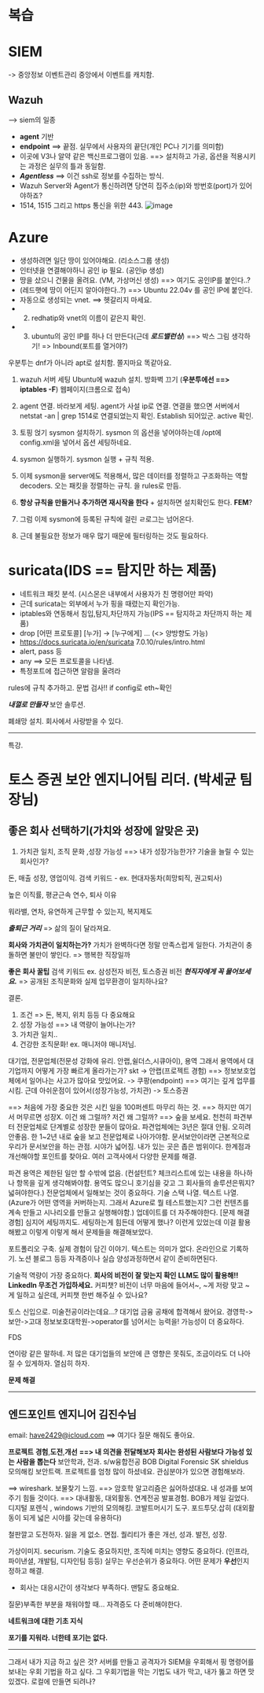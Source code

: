 # 복습

# SIEM
-> 중앙정보 이벤트관리
중앙에서 이벤트를 캐치함.

## Wazuh 
--> siem의 일종
- **agent** 기반
- **endpoint** ==> 끝점. 실무에서 사용자의 끝단(개인 PC나 기기를 의미함)
 - 이곳에 V3나 알약 같은 백신프로그램이 있음.
==> 설치하고 가공, 옵션을 적용시키는 과정은 실무의 틀과 동일함.
 - ***Agentless*** ==> 이건 ssh로 정보를 수집하는 방식.
 - Wazuh Server와 Agent가 통신하려면 당연히 집주소(ip)와 방번호(port)가 있어야하죠?
 - 1514, 1515 그리고 https 통신을 위한 443.
![image](https://github.com/user-attachments/assets/f1cd258e-ba64-43a6-9b63-cc25b9057651)


# Azure
- 생성하려면 일단 땅이 있어야해요. (리소스그룹 생성)
- 인터넷을 연결해야하니 공인 ip 필요. (공인ip 생성)
- 땅을 샀으니 건물을 올려요. (VM, 가상머신 생성) ==> 여기도 공인IP를 붙인다..?
- (레드햇에 땅이 어딘지 알아야한다..?)
==> Ubuntu 22.04v 를 공인 IP에 붙인다.
- 자동으로 생성되는 vnet. ==> 헷갈리지 마세요.
- 2. redhatip와 vnet의 이름이 같은지 확인.
- 3. ubuntu의 공인 IP를 하나 더 만든다(근데 ***로드밸런싱***)
==> 박스 그림 생각하기!
=> Inbound(포트를 열거야?)

우분투는 dnf가 아니라 apt로 설치함.
쫄지마요 똑같아요.

1. wazuh 서버 세팅
Ubuntu에 wazuh 설치.
방화벽 끄기 (**우분투에선 ==> iptables -F**)
웹페이지(크롬으로 접속)
2. agent 연결. 바라보게 세팅.
agent가 사설 ip로 연결. 
연결을 했으면 서버에서 netstat -an | grep 1514로 연결되었는지 확인.
Establish 되어있군.
active 확인.
3. 토핑 얹기
sysmon 설치하기.
sysmon 의 옵션을 넣어야하는데 /opt에 config.xml을 넣어서 옵션 세팅하네요.
4. sysmon 실행하기.
sysmon 실행 + 규칙 적용.
5. 이제 sysmon을 server에도 적용해서, 많은 데이터를 정렬하고 구조화하는 역할 decoders. 오는 패킷을 정렬하는 규칙. 을 rules로 만듬.
6. **항상 규칙을 만들거나 추가하면 재시작을 한다** + 설치하면 설치확인도 한다.
**FEM**?

7. 그럼 이제 sysmon에 등록된 규칙에 걸린 ㄹ로그는 넘어온다.
8. 근데 불필요한 정보가 매우 많기 때문에 필터링하는 것도 필요하다.

# suricata(IDS == 탐지만 하는 제품)
- 네트워크 패킷 분석. (시스몬은 내부에서 사용자가 친 명령어만 파악)
- 근데 suricata는 외부에서 누가 핑을 때렸는지 확인가능.
- iptables와 연동해서 침입,탐지,차단까지 가능(IPS == 탐지하고 차단까지 하는 제품)
- drop [어떤 프로토콜] [누가] -> [누구에게] ... (<> 양방향도 가능)
- https://docs.suricata.io/en/suricata 7.0.10/rules/intro.html
- alert, pass 등
- any ==> 모든 프로토콜을 나타냄.
- 특정포트에 접근하면 알람을 울려라

rules에 규칙 추가하고.
문법 검사!!
if config로 eth~확인

***내껄로 만들자*** 보안 솔루션.

폐쇄망 설치.
회사에서 사랑받을 수 있다.

---
특강.
# 토스 증권 보안 엔지니어팀 리더. (박세균 팀장님)
## 좋은 회사 선택하기(가치와 성장에 알맞은 곳)
1. 가치관 일치, 조직 문화 ,성장 가능성 ==> 내가 성장가능한가? 기술을 늘릴 수 있는 회사인가?

돈, 매출 성장, 영업이익.
검색 키워드 - ex. 현대자동차(희망퇴직, 권고퇴사)

높은 이직률, 평균근속 연수, 퇴사 이유

워라밸, 연차, 유연하게 근무할 수 있는지, 복지제도

***출퇴근 거리*** => 삶의 질이 달라져요.

**회사와 가치관이 일치하는가?**
가치가 완벽하다면 정말 만족스럽게 일한다.
가치관이 충돌하면 불만이 쌓인다. => 행복한 직장일까

**좋은 회사 꿀팁**
검색 키워드 ex. 삼성전자 비전, 토스증권 비전
***현직자에게 꼭 물어보세요.*** => 공개된 조직문화와 실제 업무환경이 일치하나요?

결론.
1. 조건 => 돈, 복지, 위치 등등 다 중요해요
2. 성장 가능성 ==> 내 역량이 늘어나는가?
3. 가치관 일치..
4. 건강한 조직문화! ex. 매니저야 매니저님.

대기업, 전문업체(전문성 강화에 유리. 안랩,쉴더스,시큐아이), 용역
그래서 용역에서 대기업까지 어떻게 가장 빠르게 올라가는가?
skt 
-> 안랩(프로젝트 경험) ==> 정보보호업체에서 일어나는 사고가 많아요 맛있어요. 
-> 쿠팡(endpoint) ==> 여기는 깊게 업무를 시킴. 근데 아쉬운점이 있어서(성장가능성, 가치관)
-> 토스증권

==> 처음에 가장 중요한 것은 시킨 일을 100퍼센트 마무리 하는 것.
==> 하지만 여기서 머무르면 성장X. 이건 왜 그럴까? 저건 왜 그럴까? 
==> 숲을 보세요.
천천히 파견부터 전문업체로 단계별로 성장한 분들이 많아요.
파견업체에는 3년은 절대 안됨. 오히려 안좋음.
한 1~2년 내로 숲을 보고 전문업체로 나아가야함. 문서보안이라면 근본적으로 우리가 문서보안을 하는 관점. 시야가 넓어짐. 내가 있는 곳은 좁은 범위이다. 한계점과 개선해야할 포인트를 찾아요.
여러 고객사에서 다양한 문제를 해결.

파견 용역은 제한된 일만 할 수밖에 없음. (컨설턴트? 체크리스트에 있는 내용을 하나하나 항목을 깊게 생각해봐야함. 용역도 많으니 호기심을 갖고 그 회사들의 솔루션은뭐지? 넓혀야한다.)
전문업체에서 일해보는 것이 중요하다.
기술 스택 나열. 텍스트 나열. (Azure가 어떤 영역을 커버하는지. 그래서 Azure로 뭘 테스트했는지?
그런 컨텐츠를 계속 만들고 시나리오를 만들고 실행해야함.)
업데이트를 더 자주해야한다. [문제 해결 경험] 심지어 세팅까지도. 세팅하는게 힘든데 어떻게 했나?
이런게 있었는데 이걸 활용해봤고 이렇게 이렇게 해서 문제들을 해결해보았다.

포트폴리오 구축. 실제 경험이 담긴 이야기. 텍스트는 의미가 없다. 
온라인으로 기록하기. 노션 블로그 등등
자격증이나 실습 양성과정하면서 같이 준비하면된다.

기술적 역량이 가장 중요하다.
**회사의 비전이 잘 맞는지 확인**
**LLM도 많이 활용해!!**
**LinkedIn 무조건 가입하세요.** 커피챗? 비전이 너무 마음에 들어서~, ~게 저랑 맞고 ~게 일하고 싶은데, 커피챗 한번 해주실 수 있나요?

토스 신입으로. 미술전공이라는데요...?
대기업 금융 공채에 합격해서 왔어요. 
경영학->보안->고대 정보보호대학원->operator를 넘어서는 능력을!
가능성이 더 중요하다.

FDS

연이랑 같은 말하네.
저 많은 대기업들의 보안에 큰 영향은 못줘도, 조금이라도 더 나아질 수 있게하자. 열심히 하자.

**문제 해결**

---

## 엔드포인트 엔지니어 김진수님

email: have2429@icloud.com
==> 여기다 질문 해줘도 좋아요.

**프로젝트**
**경험**,**도전**,**개선**
**==> 내 의견을 전달해보자**
**회사는 완성된 사람보다 가능성 있는 사람을 뽑는다**
보안학과, 전과.
s/w융합전공
BOB  Digital Forensic
SK shieldus 모의해킹 보안트랙.
프로젝트를 엄청 많이 하셨네요. 
관심분야가 있으면 경험해보라.

==> wireshark. 보물찾기 느낌.
==> 암호학 알고리즘은 싫어하셨대요. 내 성과를 보여주기 힘들 것이다.
==> 대내활동, 대외활동.
연계전공 발표경험. 
BOB가 제일 길었다. 디지털 포렌식 , windows 기반의 모의해킹. 코발트머시기 도구.
포드투닷.삽히 (대외활동이 되게 넓은 시야를 갖는데 유용하다)

철판깔고 도전하자. 잃을 게 없소.
면접. 퀄리티가 좋은 
개선, 성과. 발전, 성장.

가상이미지. securism. 
기술도 중요하지만, 조직에 미치는 영향도 중요하다. (인프라, 파이낸셜, 개발팀, 디자인팀 등등)
실무는 우선순위가 중요하다. 어떤 문제가 **우선**인지 정하고 해결.
+ 회사는 대응시간이 생각보다 부족하다. 맨탈도 중요해요.

질문)부족한 부분을 채워야할 때...
자격증도 다 준비해야한다.

**네트워크에 대한 기초 지식**

**포기를 지워라. 너한테 포기는 없다.**


---
그래서 내가 지금 하고 싶은 것?
서버를 만들고 공격자가 SIEM을 우회해서 핑 명령어를 보내는 우회 기법을 하고 싶다.
그 우회기법을 막는 기법도 내가 막고, 내가 뚫고 하면 맛있겠다.
로컬에 만들면 되려나?
